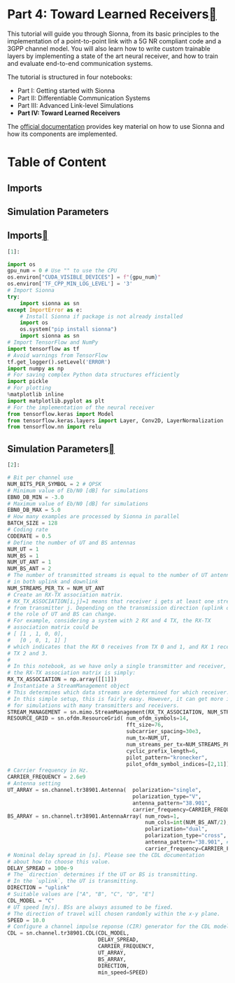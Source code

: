 # Part 4: Toward Learned Receivers<a class="headerlink" href="https://nvlabs.github.io/sionna/examples/Sionna_tutorial_part4.html#Part-4:-Toward-Learned-Receivers" title="Permalink to this headline"></a>
    
This tutorial will guide you through Sionna, from its basic principles to the implementation of a point-to-point link with a 5G NR compliant code and a 3GPP channel model. You will also learn how to write custom trainable layers by implementing a state of the art neural receiver, and how to train and evaluate end-to-end communication systems.
    
The tutorial is structured in four notebooks:
 
- Part I: Getting started with Sionna
- Part II: Differentiable Communication Systems
- Part III: Advanced Link-level Simulations
- **Part IV: Toward Learned Receivers**

    
The <a class="reference external" href="https://nvlabs.github.io/sionna">official documentation</a> provides key material on how to use Sionna and how its components are implemented.
 
# Table of Content
## Imports
## Simulation Parameters
  
  

## Imports<a class="headerlink" href="https://nvlabs.github.io/sionna/examples/Sionna_tutorial_part4.html#Imports" title="Permalink to this headline"></a>

```python
[1]:
```

```python
import os
gpu_num = 0 # Use "" to use the CPU
os.environ["CUDA_VISIBLE_DEVICES"] = f"{gpu_num}"
os.environ['TF_CPP_MIN_LOG_LEVEL'] = '3'
# Import Sionna
try:
    import sionna as sn
except ImportError as e:
    # Install Sionna if package is not already installed
    import os
    os.system("pip install sionna")
    import sionna as sn
# Import TensorFlow and NumPy
import tensorflow as tf
# Avoid warnings from TensorFlow
tf.get_logger().setLevel('ERROR')
import numpy as np
# For saving complex Python data structures efficiently
import pickle
# For plotting
%matplotlib inline
import matplotlib.pyplot as plt
# For the implementation of the neural receiver
from tensorflow.keras import Model
from tensorflow.keras.layers import Layer, Conv2D, LayerNormalization
from tensorflow.nn import relu
```

## Simulation Parameters<a class="headerlink" href="https://nvlabs.github.io/sionna/examples/Sionna_tutorial_part4.html#Simulation-Parameters" title="Permalink to this headline"></a>

```python
[2]:
```

```python
# Bit per channel use
NUM_BITS_PER_SYMBOL = 2 # QPSK
# Minimum value of Eb/N0 [dB] for simulations
EBN0_DB_MIN = -3.0
# Maximum value of Eb/N0 [dB] for simulations
EBN0_DB_MAX = 5.0
# How many examples are processed by Sionna in parallel
BATCH_SIZE = 128
# Coding rate
CODERATE = 0.5
# Define the number of UT and BS antennas
NUM_UT = 1
NUM_BS = 1
NUM_UT_ANT = 1
NUM_BS_ANT = 2
# The number of transmitted streams is equal to the number of UT antennas
# in both uplink and downlink
NUM_STREAMS_PER_TX = NUM_UT_ANT
# Create an RX-TX association matrix.
# RX_TX_ASSOCIATION[i,j]=1 means that receiver i gets at least one stream
# from transmitter j. Depending on the transmission direction (uplink or downlink),
# the role of UT and BS can change.
# For example, considering a system with 2 RX and 4 TX, the RX-TX
# association matrix could be
# [ [1 , 1, 0, 0],
#   [0 , 0, 1, 1] ]
# which indicates that the RX 0 receives from TX 0 and 1, and RX 1 receives from
# TX 2 and 3.
#
# In this notebook, as we have only a single transmitter and receiver,
# the RX-TX association matrix is simply:
RX_TX_ASSOCIATION = np.array([[1]])
# Instantiate a StreamManagement object
# This determines which data streams are determined for which receiver.
# In this simple setup, this is fairly easy. However, it can get more involved
# for simulations with many transmitters and receivers.
STREAM_MANAGEMENT = sn.mimo.StreamManagement(RX_TX_ASSOCIATION, NUM_STREAMS_PER_TX)
RESOURCE_GRID = sn.ofdm.ResourceGrid( num_ofdm_symbols=14,
                                      fft_size=76,
                                      subcarrier_spacing=30e3,
                                      num_tx=NUM_UT,
                                      num_streams_per_tx=NUM_STREAMS_PER_TX,
                                      cyclic_prefix_length=6,
                                      pilot_pattern="kronecker",
                                      pilot_ofdm_symbol_indices=[2,11])
# Carrier frequency in Hz.
CARRIER_FREQUENCY = 2.6e9
# Antenna setting
UT_ARRAY = sn.channel.tr38901.Antenna(  polarization="single",
                                        polarization_type="V",
                                        antenna_pattern="38.901",
                                        carrier_frequency=CARRIER_FREQUENCY)
BS_ARRAY = sn.channel.tr38901.AntennaArray( num_rows=1,
                                            num_cols=int(NUM_BS_ANT/2),
                                            polarization="dual",
                                            polarization_type="cross",
                                            antenna_pattern="38.901", # Try 'omni'
                                            carrier_frequency=CARRIER_FREQUENCY)
# Nominal delay spread in [s]. Please see the CDL documentation
# about how to choose this value.
DELAY_SPREAD = 100e-9
# The `direction` determines if the UT or BS is transmitting.
# In the `uplink`, the UT is transmitting.
DIRECTION = "uplink"
# Suitable values are ["A", "B", "C", "D", "E"]
CDL_MODEL = "C"
# UT speed [m/s]. BSs are always assumed to be fixed.
# The direction of travel will chosen randomly within the x-y plane.
SPEED = 10.0
# Configure a channel impulse reponse (CIR) generator for the CDL model.
CDL = sn.channel.tr38901.CDL(CDL_MODEL,
                             DELAY_SPREAD,
                             CARRIER_FREQUENCY,
                             UT_ARRAY,
                             BS_ARRAY,
                             DIRECTION,
                             min_speed=SPEED)
```

